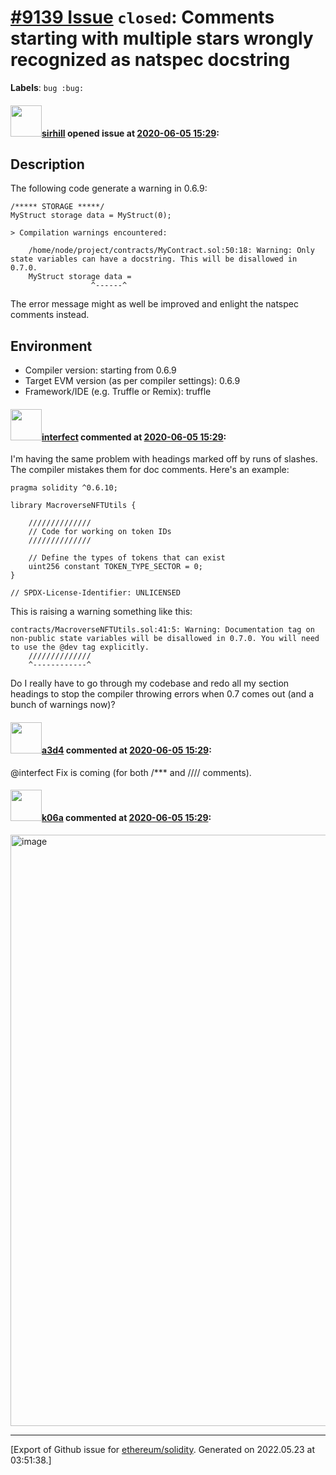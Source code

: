 # [\#9139 Issue](https://github.com/ethereum/solidity/issues/9139) `closed`: Comments starting with multiple stars wrongly recognized as natspec docstring
**Labels**: `bug :bug:`


#### <img src="https://avatars.githubusercontent.com/u/4115788?u=b87c3d4ba9d242ee2a36420b1c7783b848269f7a&v=4" width="50">[sirhill](https://github.com/sirhill) opened issue at [2020-06-05 15:29](https://github.com/ethereum/solidity/issues/9139):

## Description

The following code generate a warning in 0.6.9:
```
/***** STORAGE *****/
MyStruct storage data = MyStruct(0);
```

```
> Compilation warnings encountered:

    /home/node/project/contracts/MyContract.sol:50:18: Warning: Only state variables can have a docstring. This will be disallowed in 0.7.0.
    MyStruct storage data =
                  ^------^
````

The error message might as well be improved and enlight the natspec comments instead.

## Environment

- Compiler version: starting from 0.6.9
- Target EVM version (as per compiler settings): 0.6.9
- Framework/IDE (e.g. Truffle or Remix): truffle




#### <img src="https://avatars.githubusercontent.com/u/752054?v=4" width="50">[interfect](https://github.com/interfect) commented at [2020-06-05 15:29](https://github.com/ethereum/solidity/issues/9139#issuecomment-643018917):

I'm having the same problem with headings marked off by runs of slashes. The compiler mistakes them for doc comments. Here's an example:

```
pragma solidity ^0.6.10;

library MacroverseNFTUtils {

    //////////////
    // Code for working on token IDs
    //////////////
    
    // Define the types of tokens that can exist
    uint256 constant TOKEN_TYPE_SECTOR = 0;
}

// SPDX-License-Identifier: UNLICENSED
```

This is raising a warning something like this:

```
contracts/MacroverseNFTUtils.sol:41:5: Warning: Documentation tag on non-public state variables will be disallowed in 0.7.0. You will need to use the @dev tag explicitly.
    //////////////
    ^------------^
```

Do I really have to go through my codebase and redo all my section headings to stop the compiler throwing errors when 0.7 comes out (and a bunch of warnings now)?

#### <img src="https://avatars.githubusercontent.com/u/60588784?v=4" width="50">[a3d4](https://github.com/a3d4) commented at [2020-06-05 15:29](https://github.com/ethereum/solidity/issues/9139#issuecomment-643215525):

@interfect Fix is coming (for both /*** and //// comments).

#### <img src="https://avatars.githubusercontent.com/u/702124?u=00e20e1963ccc9a908a5826b2d8c3b1b1f6acea4&v=4" width="50">[k06a](https://github.com/k06a) commented at [2020-06-05 15:29](https://github.com/ethereum/solidity/issues/9139#issuecomment-672932288):

<img width="946" alt="image" src="https://user-images.githubusercontent.com/702124/90032384-ff1dcd80-dcc6-11ea-8fc3-a23ad9dfe5cd.png">


-------------------------------------------------------------------------------



[Export of Github issue for [ethereum/solidity](https://github.com/ethereum/solidity). Generated on 2022.05.23 at 03:51:38.]
